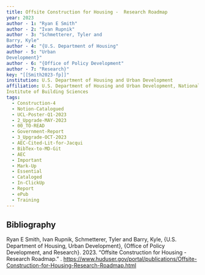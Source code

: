 ```yaml
---
title: Offsite Construction for Housing -  Research Roadmap
year: 2023
author - 1: "Ryan E Smith"
author - 2: "Ivan Rupnik"
author - 3: "Schmetterer, Tyler and
Barry, Kyle"
author - 4: "{U.S. Department of Housing"
author - 5: "Urban
Development}"
author - 6: "{Office of Policy Development"
author - 7: "Research}"
key: "[[Smith2023-fp]]"
institution: U.S. Department of Housing and Urban Development
affiliation: U.S. Department of Housing and Urban Development, National
Institute of Building Sciences
tags:
  - Construction-4
  - Notion-Catalogued
  - UCL-Poster-Q1-2023
  - 2_Upgrade-MAY-2023
  - 00_TO-READ
  - Government-Report
  - 3_Upgrade-OCT-2023
  - AEC-Cited-Lit-for-Jacqui
  - BibTex-to-MD-Git
  - AEC
  - Important
  - Mark-Up
  - Essential
  - Cataloged
  - In-ClickUp
  - Report
  - ePub
  - Training
---
```


## Bibliography
Ryan E Smith, Ivan Rupnik, Schmetterer, Tyler and
Barry, Kyle, {U.S. Department of Housing, Urban
Development}, {Office of Policy Development, and Research}. 2023. “Offsite Construction for Housing -  Research Roadmap.” . https://www.huduser.gov/portal/publications/Offsite-Construction-for-Housing-Research-Roadmap.html
